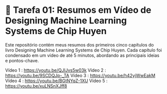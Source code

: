 # 🦤 Tarefa 01: Resumos em Vídeo de Designing Machine Learning Systems de Chip Huyen
Este repositório contém meus resumos dos primeiros cinco capítulos do livro Designing Machine Learning Systems de Chip Huyen. 
Cada capítulo foi condensado em um vídeo de até 5 minutos, abordando as principais ideias e pontos-chave.

Vídeo 1 : https://youtu.be/QJIJvs5w03k
Vídeo 2 : https://youtu.be/9SCDQJp-_TA
Vídeo 3 : https://youtu.be/h42yjWwEakM
Vídeo 4 : https://youtu.be/BGtNYqZ-1XU
Vídeo 5 : https://youtu.be/xuLNSnXJff8
